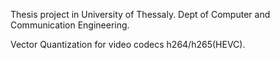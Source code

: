Thesis project in University of Thessaly.
Dept of Computer and Communication Engineering.

Vector Quantization for video codecs h264/h265(HEVC).
